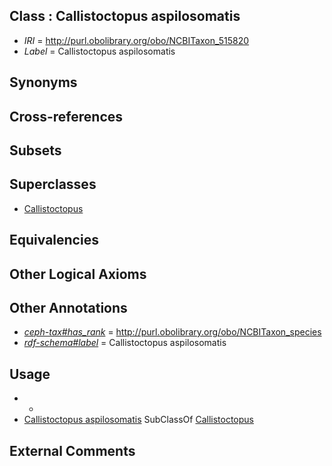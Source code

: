 
## Class : Callistoctopus aspilosomatis

 * *IRI* = http://purl.obolibrary.org/obo/NCBITaxon_515820
 * *Label* = Callistoctopus aspilosomatis

## Synonyms


## Cross-references


## Subsets


## Superclasses

 * [Callistoctopus](../../NCBITaxon/96/NCBITaxon_505396.md)

## Equivalencies


## Other Logical Axioms


## Other Annotations

 * *[ceph-tax#has_rank](../../ceph-tax#has/nk/ceph-tax#has_rank.md)* = http://purl.obolibrary.org/obo/NCBITaxon_species
 * *[rdf-schema#label](../../el/rdf-schema#label.md)* = Callistoctopus aspilosomatis

## Usage

 * -
 * [Callistoctopus aspilosomatis](../../NCBITaxon/20/NCBITaxon_515820.md) SubClassOf [Callistoctopus](../../NCBITaxon/96/NCBITaxon_505396.md)

## External Comments

